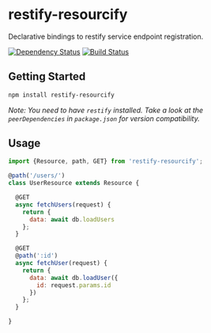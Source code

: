 # restify-resourcify
Declarative bindings to restify service endpoint registration.

[![Dependency Status](https://david-dm.org/leoselig/restify-resourcify.svg)](https://david-dm.org/leoselig/restify-resourcify)
[![Build Status](https://travis-ci.org/leoselig/restify-resourcify.svg?branch=master)](https://travis-ci.org/leoselig/restify-resourcify)

## Getting Started

```sh
npm install restify-resourcify
```

*Note: You need to have `restify` installed. Take a look at the `peerDependencies` in `package.json` for version compatibility.*

## Usage

```javascript
import {Resource, path, GET} from 'restify-resourcify';

@path('/users/')
class UserResource extends Resource {

  @GET
  async fetchUsers(request) {
    return {
      data: await db.loadUsers
    };
  }

  @GET
  @path(':id')
  async fetchUser(request) {
    return {
      data: await db.loadUser({
        id: request.params.id
      })
    };
  }

}
```
